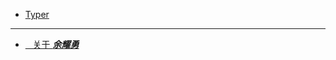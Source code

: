 - [Typer](scripts/Typer.md)

---

- [<i class="fa fa-address-card-o"></i>&nbsp;&nbsp;&nbsp;关于&nbsp;***余耀勇***](pages/about)